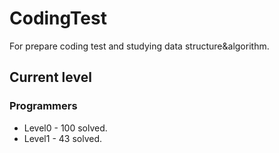 # CodingTest

For prepare coding test and studying data structure&algorithm.

## Current level

### Programmers

- Level0 - 100 solved.
- Level1 - 43 solved.
